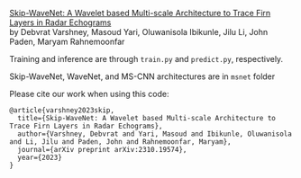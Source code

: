 [Skip-WaveNet: A Wavelet based Multi-scale Architecture to Trace Firn Layers in Radar Echograms](https://arxiv.org/abs/2310.19574)<br/>
by Debvrat Varshney, Masoud Yari, Oluwanisola Ibikunle, Jilu Li, John Paden, Maryam Rahnemoonfar

Training and inference are through ```train.py``` and ```predict.py```, respectively.

Skip-WaveNet, WaveNet, and MS-CNN architectures are in ```msnet``` folder

Please cite our work when using this code:
```
@article{varshney2023skip,
  title={Skip-WaveNet: A Wavelet based Multi-scale Architecture to Trace Firn Layers in Radar Echograms},
  author={Varshney, Debvrat and Yari, Masoud and Ibikunle, Oluwanisola and Li, Jilu and Paden, John and Rahnemoonfar, Maryam},
  journal={arXiv preprint arXiv:2310.19574},
  year={2023}
}
```


